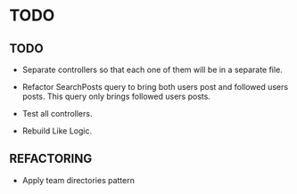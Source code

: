 # TODO

## TODO
- Separate controllers so that each one of them will be in a separate file.

- Refactor SearchPosts query to bring both users post and followed users posts. This query only brings followed users posts.

- Test all controllers.

- Rebuild Like Logic.



## REFACTORING
- Apply team directories pattern 
